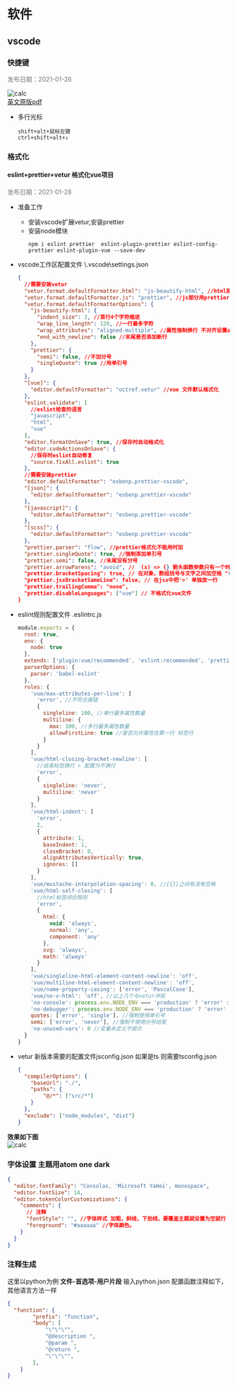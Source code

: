 # 软件
## vscode
### 快捷键
<p align="left" style="color:#777777;">发布日期：2021-01-26</p>

![calc](../images/vscode_keyboard_shortcuts.png ':size=100%')  
[英文原版pdf](https://code.visualstudio.com/shortcuts/keyboard-shortcuts-windows.pdf)

- 多行光标
  ```
  shift+alt+鼠标左键
  ctrl+shift+alt+↓
  ```

### 格式化
#### eslint+prettier+vetur 格式化vue项目
<p align="left" style="color:#777777;">发布日期：2021-01-28</p>

- 准备工作
    - 安装vscode扩展vetur,安装prettier
    - 安装node模块 
      ```npm
      npm i eslint prettier  eslint-plugin-prettier eslint-config-prettier eslint-plugin-vue --save-dev
      ```

- vscode工作区配置文件  \\.vscode\settings.json
  ```json
  {
    //需要安装vetur
    "vetur.format.defaultFormatter.html": "js-beautify-html", //html部分用这个插件
    "vetur.format.defaultFormatter.js": "prettier", //js部分用prettier
    "vetur.format.defaultFormatterOptions": {
      "js-beautify-html": {
        "indent_size": 2, //首行4个字符缩进
        "wrap_line_length": 120, //一行最多字符
        "wrap_attributes": "aligned-multiple", //属性强制换行 不对齐设置auto 强制对齐并换行force-aligned
        "end_with_newline": false //末尾是否添加新行
      },
      "prettier": {
        "semi": false, //不加分号
        "singleQuote": true //用单引号
      }
    },
    "[vue]": {
      "editor.defaultFormatter": "octref.vetur" //vue 文件默认格式化
    },
    "eslint.validate": [
      //eslint检查的语言
      "javascript",
      "html",
      "vue"
    ],
    "editor.formatOnSave": true, //保存时自动格式化
    "editor.codeActionsOnSave": {
      //保存时eslint自动修复
      "source.fixAll.eslint": true
    },
    //需要安装prettier
    "editor.defaultFormatter": "esbenp.prettier-vscode",
    "[json]": {
      "editor.defaultFormatter": "esbenp.prettier-vscode"
    },
    "[javascript]": {
      "editor.defaultFormatter": "esbenp.prettier-vscode"
    },
    "[scss]": {
      "editor.defaultFormatter": "esbenp.prettier-vscode"
    },
    "prettier.parser": "flow", //prettier格式化不能用时加
    "prettier.singleQuote": true, //强制添加单引号
    "prettier.semi": false, //末尾没有分号
    "prettier.arrowParens": "avoid", //  (x) => {} 箭头函数参数只有一个时是否要有小括号。avoid：省略括号
    "prettier.bracketSpacing": true, // 在对象，数组括号与文字之间加空格 "{ foo: bar }"
    "prettier.jsxBracketSameLine": false, // 在jsx中把'>' 单独放一行
    "prettier.trailingComma": "none",
    "prettier.disableLanguages": ["vue"] // 不格式化vue文件
  }
  ```
- eslint规则配置文件 \.eslintrc.js
  ```javascript
  module.exports = {
    root: true,
    env: {
      node: true
    },
    extends: ['plugin:vue/recommended', 'eslint:recommended', 'prettier'], //prettier放最后解决冲突
    parserOptions: {
      parser: 'babel-eslint'
    },
    rules: {
      'vue/max-attributes-per-line': [
        'error', //不符合报错
        {
          singleline: 100, //单行最多属性数量
          multiline: {
            max: 100, //多行最多属性数量
            allowFirstLine: true //是否允许属性在第一行 标签行
          }
        }
      ],
      'vue/html-closing-bracket-newline': [
        //结束标签换行 > 配置为不换行
        'error',
        {
          singleline: 'never',
          multiline: 'never'
        }
      ],
      'vue/html-indent': [
        'error',
        2,
        {
          attribute: 1,
          baseIndent: 1,
          closeBracket: 0,
          alignAttributesVertically: true,
          ignores: []
        }
      ],
      'vue/mustache-interpolation-spacing': 0, //{{}}之间有没有空格
      'vue/html-self-closing': [
        //html标签闭合规则
        'error',
        {
          html: {
            void: 'always',
            normal: 'any',
            component: 'any'
          },
          svg: 'always',
          math: 'always'
        }
      ],
      'vue/singleline-html-element-content-newline': 'off',
      'vue/multiline-html-element-content-newline': 'off',
      'vue/name-property-casing': ['error', 'PascalCase'],
      'vue/no-v-html': 'off', //以上几个与vetur冲突
      'no-console': process.env.NODE_ENV === 'production' ? 'error' : 'off',
      'no-debugger': process.env.NODE_ENV === 'production' ? 'error' : 'off',
      quotes: ['error', 'single'], //强制使用单引号
      semi: ['error', 'never'], //强制不使用分号结尾
      'no-unused-vars': 0 //变量未定义不提示
    }
  }
  ```
- vetur 新版本需要的配置文件jsconfig.json 如果是ts 则需要tsconfig.json
  ```json
  {
    "compilerOptions": {
      "baseUrl": "./",
      "paths": {
          "@/*": ["src/*"]
      }
    },
    "exclude": ["node_modules", "dist"]
  }
  ```

__效果如下图__   
![calc](../images/eslint_prettier_vetur.png ':size=50%')  

### 字体设置 主题用atom one dark
```json
{
  "editor.fontFamily": "Consolas, 'Microsoft YaHei', monospace",
  "editor.fontSize": 14,
  "editor.tokenColorCustomizations": {
    "comments": {
      // 注释
      "fontStyle": "", //字体样式 加粗，斜线，下划线，要覆盖主题就设置为空就行
      "foreground": "#aaaaaa" //字体颜色。
    }
  }
}
```

### 注释生成
这里以python为例
**文件-首选项-用户片段** 
输入python.json 配置函数注释如下，其他语言方法一样
```json
{
  "function": {        
		"prefix": "function",        
		"body": [            
			"\"\"\"",            
			"@description ",                    
			"@param ",             
			"@return ",          
			"\"\"\"",                 
		],	
	}
}
```